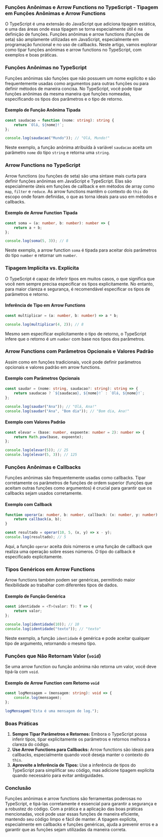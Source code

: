 ### Funções Anônimas e Arrow Functions no TypeScript - Tipagem em Funções Anônimas e Arrow Functions

O TypeScript é uma extensão do JavaScript que adiciona tipagem estática, e uma das áreas onde essa tipagem se torna
especialmente útil é na definição de funções. Funções anônimas e arrow functions (funções de seta) são amplamente
utilizadas em JavaScript, especialmente em programação funcional e no uso de callbacks. Neste artigo, vamos explorar
como tipar funções anônimas e arrow functions no TypeScript, com exemplos e boas práticas.

### Funções Anônimas no TypeScript

Funções anônimas são funções que não possuem um nome explícito e são frequentemente usadas como argumentos para outras
funções ou para definir métodos de maneira concisa. No TypeScript, você pode tipar funções anônimas da mesma maneira que
funções nomeadas, especificando os tipos dos parâmetros e o tipo de retorno.

#### Exemplo de Função Anônima Tipada

```typescript
const saudacao = function (nome: string): string {
    return `Olá, ${nome}!`;
};

console.log(saudacao("Mundo")); // "Olá, Mundo!"
```

Neste exemplo, a função anônima atribuída à variável `saudacao` aceita um parâmetro `nome` do tipo `string` e retorna
uma `string`.

### Arrow Functions no TypeScript

Arrow functions (ou funções de seta) são uma sintaxe mais curta para definir funções anônimas em JavaScript e
TypeScript. Elas são especialmente úteis em funções de callback e em métodos de array como `map`, `filter` e `reduce`.
As arrow functions mantêm o contexto do `this` do escopo onde foram definidas, o que as torna ideais para uso em métodos
e callbacks.

#### Exemplo de Arrow Function Tipada

```typescript
const soma = (a: number, b: number): number => {
    return a + b;
};

console.log(soma(5, 3)); // 8
```

Neste exemplo, a arrow function `soma` é tipada para aceitar dois parâmetros do tipo `number` e retornar um `number`.

### Tipagem Implícita vs. Explícita

O TypeScript é capaz de inferir tipos em muitos casos, o que significa que você nem sempre precisa especificar os tipos
explicitamente. No entanto, para maior clareza e segurança, é recomendável especificar os tipos de parâmetros e retorno.

#### Inferência de Tipo em Arrow Functions

```typescript
const multiplicar = (a: number, b: number) => a * b;

console.log(multiplicar(4, 2)); // 8
```

Mesmo sem especificar explicitamente o tipo de retorno, o TypeScript infere que o retorno é um `number` com base nos
tipos dos parâmetros.

### Arrow Functions com Parâmetros Opcionais e Valores Padrão

Assim como em funções tradicionais, você pode definir parâmetros opcionais e valores padrão em arrow functions.

#### Exemplo com Parâmetros Opcionais

```typescript
const saudar = (nome: string, saudacao?: string): string => {
    return saudacao ? `${saudacao}, ${nome}!` : `Olá, ${nome}!`;
};

console.log(saudar("Ana")); // "Olá, Ana!"
console.log(saudar("Ana", "Bom dia")); // "Bom dia, Ana!"
```

#### Exemplo com Valores Padrão

```typescript
const elevar = (base: number, expoente: number = 2): number => {
    return Math.pow(base, expoente);
};

console.log(elevar(5)); // 25
console.log(elevar(5, 3)); // 125
```

### Funções Anônimas e Callbacks

Funções anônimas são frequentemente usadas como callbacks. Tipar corretamente os parâmetros de funções de ordem
superior (funções que aceitam outras funções como argumentos) é crucial para garantir que os callbacks sejam usados
corretamente.

#### Exemplo com Callback

```typescript
function operar(a: number, b: number, callback: (x: number, y: number) => number): number {
    return callback(a, b);
}

const resultado = operar(10, 5, (x, y) => x - y);
console.log(resultado); // 5
```

Aqui, a função `operar` aceita dois números e uma função de callback que realiza uma operação sobre esses números. O
tipo do callback é especificado explicitamente.

### Tipos Genéricos em Arrow Functions

Arrow functions também podem ser genéricas, permitindo maior flexibilidade ao trabalhar com diferentes tipos de dados.

#### Exemplo de Função Genérica

```typescript
const identidade = <T>(valor: T): T => {
    return valor;
};

console.log(identidade(10)); // 10
console.log(identidade("texto")); // "texto"
```

Neste exemplo, a função `identidade` é genérica e pode aceitar qualquer tipo de argumento, retornando o mesmo tipo.

### Funções que Não Retornam Valor (`void`)

Se uma arrow function ou função anônima não retorna um valor, você deve tipá-la com `void`.

#### Exemplo de Arrow Function com Retorno `void`

```typescript
const logMensagem = (mensagem: string): void => {
    console.log(mensagem);
};

logMensagem("Esta é uma mensagem de log.");
```

### Boas Práticas

1. **Sempre Tipar Parâmetros e Retornos:** Embora o TypeScript possa inferir tipos, tipar explicitamente os parâmetros e
   retornos melhora a clareza do código.
2. **Use Arrow Functions para Callbacks:** Arrow functions são ideais para callbacks, especialmente quando você deseja
   manter o contexto do `this`.
3. **Aproveite a Inferência de Tipos:** Use a inferência de tipos do TypeScript para simplificar seu código, mas
   adicione tipagem explícita quando necessário para evitar ambiguidades.

### Conclusão

Funções anônimas e arrow functions são ferramentas poderosas no TypeScript, e tipá-las corretamente é essencial para
garantir a segurança e a robustez do código. Com a prática e a aplicação das boas práticas mencionadas, você pode usar
essas funções de maneira eficiente, mantendo seu código limpo e fácil de manter. A tipagem explícita, especialmente em
callbacks e funções genéricas, ajuda a prevenir erros e a garantir que as funções sejam utilizadas da maneira correta.